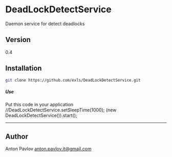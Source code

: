 DeadLockDetectService
=========

Daemon service for detect deadlocks

Version
----

0.4


Installation
--------------

```sh
git clone https://github.com/exls/DeadLockDetectService.git
```

##### Use

Put this code in your application
    //DeadLockDetectService.setSleepTime(1000);
    (new DeadLockDetectService()).start();

****
Author
----
Anton Pavlov [anton.pavlov.it@gmail.com](mailto:anton.pavlov.it@gmail.com)
